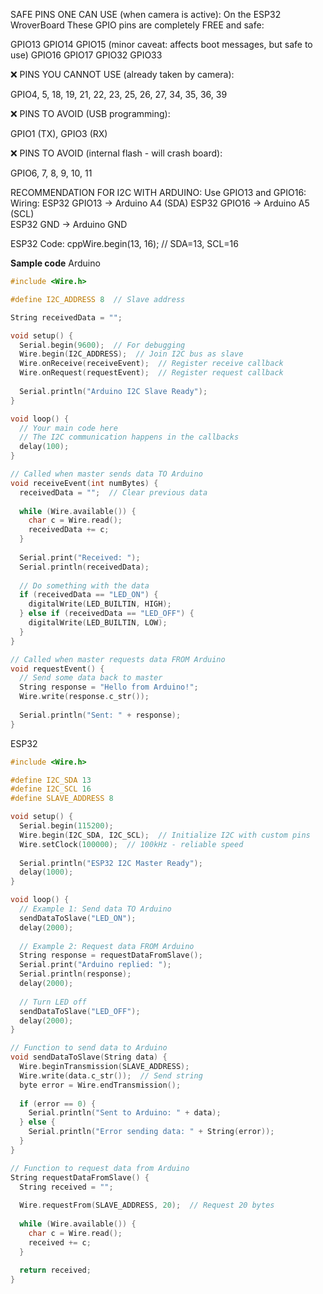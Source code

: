 SAFE PINS ONE CAN USE (when camera is active): On the ESP32 WroverBoard
These GPIO pins are completely FREE and safe:

GPIO13
GPIO14
GPIO15 (minor caveat: affects boot messages, but safe to use)
GPIO16
GPIO17
GPIO32
GPIO33

❌ PINS YOU CANNOT USE (already taken by camera):

GPIO4, 5, 18, 19, 21, 22, 23, 25, 26, 27, 34, 35, 36, 39

❌ PINS TO AVOID (USB programming):

GPIO1 (TX), GPIO3 (RX)

❌ PINS TO AVOID (internal flash - will crash board):

GPIO6, 7, 8, 9, 10, 11


RECOMMENDATION FOR I2C WITH ARDUINO:
Use GPIO13 and GPIO16:
Wiring:
ESP32 GPIO13  →  Arduino A4 (SDA)
ESP32 GPIO16  →  Arduino A5 (SCL)  
ESP32 GND     →  Arduino GND

ESP32 Code:
cppWire.begin(13, 16); // SDA=13, SCL=16

**Sample code**
Arduino
~~~C
#include <Wire.h>

#define I2C_ADDRESS 8  // Slave address

String receivedData = "";

void setup() {
  Serial.begin(9600);  // For debugging
  Wire.begin(I2C_ADDRESS);  // Join I2C bus as slave
  Wire.onReceive(receiveEvent);  // Register receive callback
  Wire.onRequest(requestEvent);  // Register request callback
  
  Serial.println("Arduino I2C Slave Ready");
}

void loop() {
  // Your main code here
  // The I2C communication happens in the callbacks
  delay(100);
}

// Called when master sends data TO Arduino
void receiveEvent(int numBytes) {
  receivedData = "";  // Clear previous data
  
  while (Wire.available()) {
    char c = Wire.read();
    receivedData += c;
  }
  
  Serial.print("Received: ");
  Serial.println(receivedData);
  
  // Do something with the data
  if (receivedData == "LED_ON") {
    digitalWrite(LED_BUILTIN, HIGH);
  } else if (receivedData == "LED_OFF") {
    digitalWrite(LED_BUILTIN, LOW);
  }
}

// Called when master requests data FROM Arduino
void requestEvent() {
  // Send some data back to master
  String response = "Hello from Arduino!";
  Wire.write(response.c_str());
  
  Serial.println("Sent: " + response);
}
~~~

ESP32
~~~C
#include <Wire.h>

#define I2C_SDA 13
#define I2C_SCL 16
#define SLAVE_ADDRESS 8

void setup() {
  Serial.begin(115200);
  Wire.begin(I2C_SDA, I2C_SCL);  // Initialize I2C with custom pins
  Wire.setClock(100000);  // 100kHz - reliable speed
  
  Serial.println("ESP32 I2C Master Ready");
  delay(1000);
}

void loop() {
  // Example 1: Send data TO Arduino
  sendDataToSlave("LED_ON");
  delay(2000);
  
  // Example 2: Request data FROM Arduino
  String response = requestDataFromSlave();
  Serial.print("Arduino replied: ");
  Serial.println(response);
  delay(2000);
  
  // Turn LED off
  sendDataToSlave("LED_OFF");
  delay(2000);
}

// Function to send data to Arduino
void sendDataToSlave(String data) {
  Wire.beginTransmission(SLAVE_ADDRESS);
  Wire.write(data.c_str());  // Send string
  byte error = Wire.endTransmission();
  
  if (error == 0) {
    Serial.println("Sent to Arduino: " + data);
  } else {
    Serial.println("Error sending data: " + String(error));
  }
}

// Function to request data from Arduino
String requestDataFromSlave() {
  String received = "";
  
  Wire.requestFrom(SLAVE_ADDRESS, 20);  // Request 20 bytes
  
  while (Wire.available()) {
    char c = Wire.read();
    received += c;
  }
  
  return received;
}
~~~
